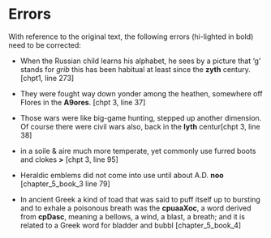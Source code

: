 # Errors

With reference to the original text, the following errors (hi-lighted in bold) need to be corrected:

* When the Russian child learns his alphabet, he sees by a picture that &lsquo;g&rsquo; stands for <i>grib</i> this has been habitual at least since the **zyth** century. [chpt1, line 273]

* They were fought way down yonder among the heathen, somewhere off Flores in the **A9ores**. [chpt 3, line 37]

* Those wars were like big-game hunting, stepped up another dimension. Of course there were civil wars also, back in the **lyth** centur[chpt 3, line 38]

* in a soile &amp; aire much more temperate, yet commonly use furred boots and clokes **&gt;** [chpt 3, line 95]

* Heraldic emblems did not come into use until about A.D. **noo** [chapter_5_book_3 line 79]

*    In ancient Greek a kind of toad that was said to puff itself up to bursting and to exhale a poisonous breath was the **cpuaaXoc**, a word derived from **cpDasc**, meaning a bellows, a wind, a blast, a breath; and it is related to a Greek word for bladder and bubbl [chapter_5_book_4]
